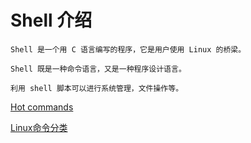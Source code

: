 # Shell 介绍
~~~
Shell 是一个用 C 语言编写的程序，它是用户使用 Linux 的桥梁。

Shell 既是一种命令语言，又是一种程序设计语言。

利用 shell 脚本可以进行系统管理，文件操作等。

~~~
[Hot commands](linux-cmd/hot-cmds.md)

[Linux命令分类](linux-cmd/classify-cmds.md)